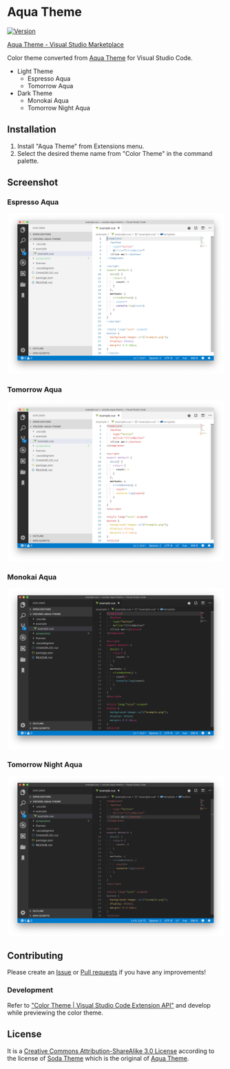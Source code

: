 # Aqua Theme

[![Version](https://vsmarketplacebadge.apphb.com/version/kimulaco.vscode-aqua-theme.svg)](https://marketplace.visualstudio.com/items?itemName=kimulaco.vscode-aqua-theme)

[Aqua Theme - Visual Studio Marketplace](https://marketplace.visualstudio.com/items?itemName=kimulaco.vscode-aqua-theme)

Color theme converted from [Aqua Theme](https://github.com/cafarm/aqua-theme) for Visual Studio Code.

- Light Theme
    - Espresso Aqua
    - Tomorrow Aqua
- Dark Theme
    - Monokai Aqua
    - Tomorrow Night Aqua

## Installation

1. Install "Aqua Theme" from Extensions menu.
2. Select the desired theme name from "Color Theme" in the command palette.

## Screenshot

### Espresso Aqua

![Espresso Aqua capture.](./screenshot/EspressoAqua.png)

### Tomorrow Aqua

![Tomorrow Aqua capture.](./screenshot/TomorrowAqua.png)

### Monokai Aqua

![Monokai Aqua capture.](./screenshot/MonokaiAqua.png)

### Tomorrow Night Aqua

![Tomorrow Night Aqua capture.](./screenshot/TomorrowNightAqua.png)

## Contributing

Please create an [Issue](https://github.com/kimulaco/vscode-aqua-theme/issues) or [Pull requests](https://github.com/kimulaco/vscode-aqua-theme/pulls) if you have any improvements!

### Development

Refer to ["Color Theme | Visual Studio Code Extension API"](https://code.visualstudio.com/api/extension-guides/color-theme) and develop while previewing the color theme.

## License

It is a [Creative Commons Attribution-ShareAlike 3.0 License](https://creativecommons.org/licenses/by-sa/3.0/) according to the license of [Soda Theme](https://github.com/buymeasoda/soda-theme) which is the original of [Aqua Theme](https://github.com/cafarm/aqua-theme).
